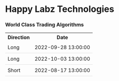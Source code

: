 
<style>
.hits {
            border-collapse: collapse;
            width: 100%;
        }
        .hits th, td {
            padding: 8px;
            text-align: left;
            border-bottom: 1px solid #ddd;
        }
        .hits tr:nth-child(even) {
            background-color: #f2f2f2;
        }
</style>
    
# Happy Labz Technologies

### World Class Trading Algorithms
    
<table>
    <tr>
        <th>Direction</th>
        <th>Date</th>
      </tr>
    <tr>
        <td>Long</td>
        <td>2022-09-28 13:00:00</td>
    </tr>
    <tr>
        <td>Long</td>
        <td>2022-10-03 13:00:00</td>
    </tr>
    <tr>
        <td>Short</td>
        <td>2022-08-17 13:00:00</td>
    </tr>
    
</table>